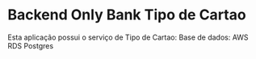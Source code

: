 # Backend Only Bank Tipo de Cartao

Esta aplicação possui o serviço de Tipo de Cartao:
Base de dados: AWS RDS Postgres

